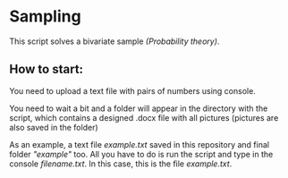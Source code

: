 # Sampling
This script solves a bivariate sample *(Probability theory)*.


## How to start:
You need to upload a text file with pairs of numbers using console.

You need to wait a bit and a folder will appear in the directory with the script, which contains a designed .docx file with all pictures (pictures are also saved in the folder) 

As an example, a text file *example.txt* saved in this repository and final folder *"example"* too. All you have to do is run the script and type in the console *filename.txt*. In this case, this is the file *example.txt*.
